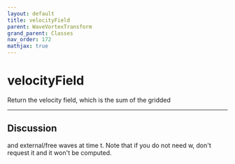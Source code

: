 ```yaml
---
layout: default
title: velocityField
parent: WaveVortexTransform
grand_parent: Classes
nav_order: 172
mathjax: true
---
```


#  velocityField

Return the velocity field, which is the sum of the gridded


---

## Discussion
and external/free waves at time t. Note that if you do not
  need w, don't request it and it won't be computed.
